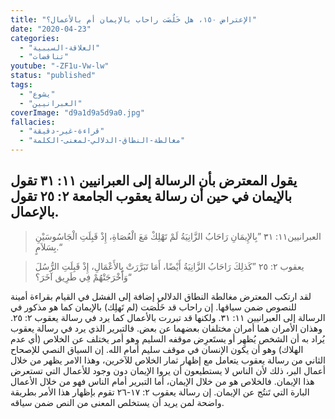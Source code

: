 ```yaml
---
title: "الإعتراض ١٥٠، هل خَلُصَت راحاب بالإيمان أم بالأعمال؟"
date: "2020-04-23"
categories:
  - "العلاقة-السببية"
  - "تناقضات"
youtube: "-ZF1u-Vw-lw"
status: "published"
tags:
  - "يشوع"
  - "العبرانيين"
coverImage: "d9a1d9a5d9a0.jpg"
fallacies:
  - "قراءة-غير-دقيقة"
  - "مغالطة-النطاق-الدلالي-لمعنى-الكلمة"
---
```


## **يقول المعترض بأن الرسالة إلى العبرانيين ١١: ٣١ تقول بالإيمان في حين أن رسالة يعقوب الجامعة ٢: ٢٥ تقول بالإعمال.**

> العبرانيين١١: ٣١ ”بِالإِيمَانِ رَاحَابُ الزَّانِيَةُ لَمْ تَهْلِكْ مَعَ الْعُصَاةِ، إِذْ قَبِلَتِ الْجَاسُوسَيْنِ بِسَلاَمٍ.“

> يعقوب ٢: ٢٥ ”كَذلِكَ رَاحَابُ الزَّانِيَةُ أَيْضًا، أَمَا تَبَرَّرَتْ بِالأَعْمَالِ، إِذْ قَبِلَتِ الرُّسُلَ وَأَخْرَجَتْهُمْ فِي طَرِيق آخَرَ؟“

لقد ارتكب المعترض مغالطة النطاق الدلالي إضافة إلى الفشل في القيام بقراءة أمينة للنصوص ضمن سياقها. إن راحاب قد خَلُصَت (لم تَهلِك) بالإيمان كما هو مذكور في الرسالة إلى العبرانيين ١١: ٣١. ولكنها قد تبررت بالأعمال كما يرد في رسالة يعقوب ٢: ٢٥. وهذان الأمران هما أمران مختلفان بعضهما عن بعض. فالتبرير الذي يرد في رسالة يعقوب يُراد به أن الشخص يُظهِر أو يستَعرِض موقفه السليم وهو أمر يختلف عن الخلاص (أي عدم الهلاك) وهو أن يكون الإنسان في موقف سليم أمام الله. إن السياق النصي للإصحاح الثاني من رسالة يعقوب يتعامل مع إظهار ثمار الخلاص للآخرين، وهذا الامر يظهر من خلال أعمال البر، ذلك لأن الناس لا يستطيعون أن يروا الإيمان دون وجود للأعمال التي تستعرض هذا الإيمان. فالخلاص هو من خلال الإيمان، أما التبرير أمام الناس فهو من خلال الأعمال البارة التي تَنتُج عن الإيمان. إن رسالة يعقوب ٢: ١٧-٢٦ تقوم بإظهار هذا الأمر بطريقة واضحة لمن يريد أن يستخلص المعنى من النص ضمن سياقه.
